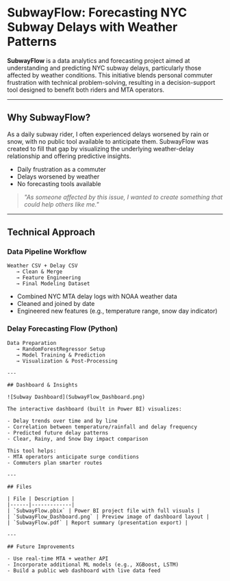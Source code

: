 # SubwayFlow: Forecasting NYC Subway Delays with Weather Patterns

**SubwayFlow** is a data analytics and forecasting project aimed at understanding and predicting NYC subway delays, particularly those affected by weather conditions. This initiative blends personal commuter frustration with technical problem-solving, resulting in a decision-support tool designed to benefit both riders and MTA operators.

---

## Why SubwayFlow?

As a daily subway rider, I often experienced delays worsened by rain or snow, with no public tool available to anticipate them. SubwayFlow was created to fill that gap by visualizing the underlying weather-delay relationship and offering predictive insights.

- Daily frustration as a commuter  
- Delays worsened by weather  
- No forecasting tools available  

> *"As someone affected by this issue, I wanted to create something that could help others like me."*

---

## Technical Approach

### Data Pipeline Workflow

```
Weather CSV + Delay CSV 
   → Clean & Merge 
   → Feature Engineering 
   → Final Modeling Dataset
```

- Combined NYC MTA delay logs with NOAA weather data  
- Cleaned and joined by date  
- Engineered new features (e.g., temperature range, snow day indicator)

### Delay Forecasting Flow (Python)

```
Data Preparation 
   → RandomForestRegressor Setup 
   → Model Training & Prediction 
   → Visualization & Post-Processing

---

## Dashboard & Insights

![Subway Dashboard](SubwayFlow_Dashboard.png)

The interactive dashboard (built in Power BI) visualizes:

- Delay trends over time and by line
- Correlation between temperature/rainfall and delay frequency
- Predicted future delay patterns
- Clear, Rainy, and Snow Day impact comparison

This tool helps:
- MTA operators anticipate surge conditions
- Commuters plan smarter routes

---

## Files

| File | Description |
|------|-------------|
| `SubwayFlow.pbix` | Power BI project file with full visuals |
| `SubwayFlow_Dashboard.png` | Preview image of dashboard layout |
| `SubwayFlow.pdf` | Report summary (presentation export) |

---

## Future Improvements

- Use real-time MTA + weather API
- Incorporate additional ML models (e.g., XGBoost, LSTM)
- Build a public web dashboard with live data feed

